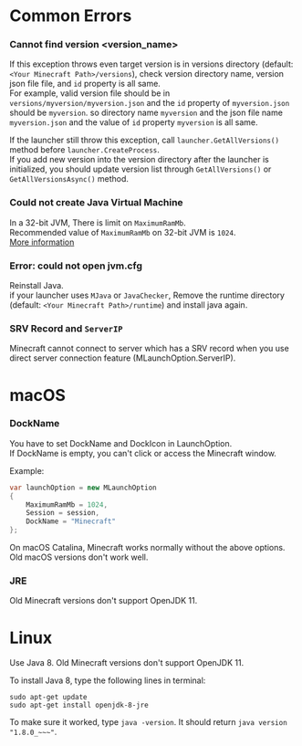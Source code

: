# Common Errors

### Cannot find version <version_name>

If this exception throws even target version is in versions directory (default: `<Your Minecraft Path>/versions`), check version directory name, version json file file, and `id` property is all same.  
For example, valid version file should be in `versions/myversion/myversion.json` and the `id` property of `myversion.json` should be `myversion`. so directory name `myversion` and the json file name `myversion.json` and the value of `id` property `myversion` is all same.  

If the launcher still throw this exception, call `launcher.GetAllVersions()` method before `launcher.CreateProcess`.  
If you add new version into the version directory after the launcher is initialized, you should update version list through `GetAllVersions()` or `GetAllVersionsAsync()` method.

### Could not create Java Virtual Machine
In a 32-bit JVM, There is limit on `MaximumRamMb`.  
Recommended value of `MaximumRamMb` on 32-bit JVM is `1024`.  
[More information](https://stackoverflow.com/questions/1434779/maximum-java-heap-size-of-a-32-bit-jvm-on-a-64-bit-os/7019624#7019624)

### Error: could not open jvm.cfg
Reinstall Java.  
if your launcher uses `MJava` or `JavaChecker`, Remove the runtime directory (default: `<Your Minecraft Path>/runtime`) and install java again.

### SRV Record and `ServerIP`

Minecraft cannot connect to server which has a SRV record when you use direct server connection feature (MLaunchOption.ServerIP).  

# macOS

### DockName
You have to set DockName and DockIcon in LaunchOption.  
If DockName is empty, you can't click or access the Minecraft window.

Example:

```csharp
var launchOption = new MLaunchOption
{
    MaximumRamMb = 1024,
    Session = session, 
    DockName = "Minecraft"
};
```

On macOS Catalina, Minecraft works normally without the above options. Old macOS versions don't work well.

### JRE
Old Minecraft versions don't support OpenJDK 11.

# Linux
Use Java 8. Old Minecraft versions don't support OpenJDK 11.

To install Java 8, type the following lines in terminal:

```
sudo apt-get update
sudo apt-get install openjdk-8-jre
```

To make sure it worked, type `java -version`. It should return `java version "1.8.0_~~~"`.
